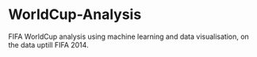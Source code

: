 # WorldCup-Analysis

FIFA WorldCup analysis using machine learning and data visualisation, on the data uptill FIFA 2014.
